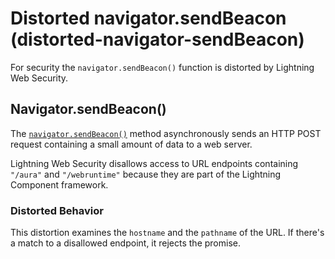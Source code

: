 # Distorted navigator.sendBeacon (distorted-navigator-sendBeacon)

For security the `navigator.sendBeacon()` function is distorted by Lightning Web Security.

<!-- START generated embed: @locker/distortion/src/Navigator/docs/sendBeacon-value.md -->
## Navigator.sendBeacon()

The [`navigator.sendBeacon()`](https://developer.mozilla.org/en-US/docs/Web/API/Navigator/sendBeacon) method asynchronously sends an HTTP POST request containing a small amount of data to a web server.

Lightning Web Security disallows access to URL endpoints containing `"/aura"` and `"/webruntime"` because they are part of the Lightning Component framework.

### Distorted Behavior 

This distortion examines the `hostname` and the `pathname` of the URL. If there's a match to a disallowed endpoint, it rejects the promise.
<!-- END generated embed, please keep comment -->
